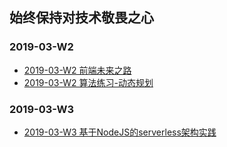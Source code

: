 ## 始终保持对技术敬畏之心

### 2019-03-W2

* [2019-03-W2 前端未来之路](/2019-03-W2.md)
* [2019-03-W2 算法练习-动态规划](/asserts/algorithm/dynamic_programming.md)

### 2019-03-W3

* [2019-03-W3 基于NodeJS的serverless架构实践](/2019-03-W3.md)